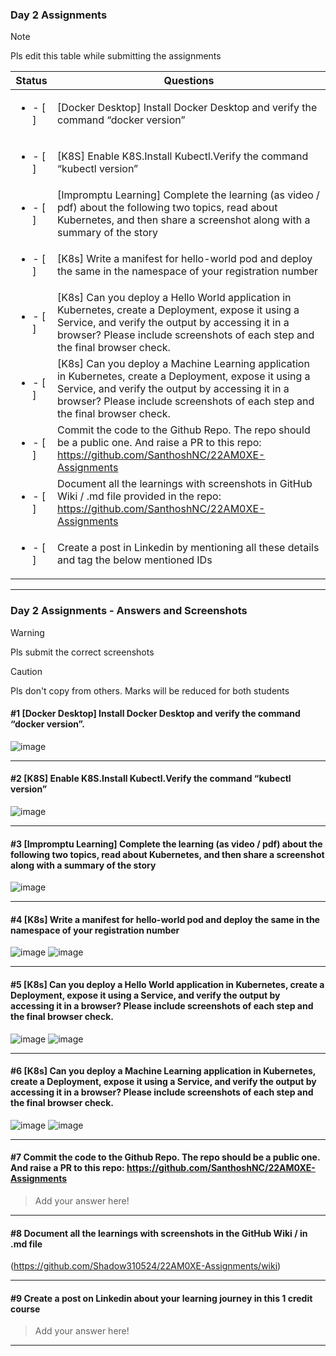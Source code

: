### Day 2 Assignments

> [!NOTE]
> Pls edit this table while submitting the assignments

| Status         | Questions     | 
|----------------|---------------|
| <ul><li>- [ ] </li></ul> | [Docker Desktop] Install Docker Desktop and verify the command “docker version” |
| <ul><li>- [ ] </li></ul> | [K8S] Enable K8S.Install Kubectl.Verify the command “kubectl version” |
| <ul><li>- [ ] </li></ul> | [Impromptu Learning] Complete the learning (as video / pdf) about the following two topics, read about Kubernetes, and then share a screenshot along with a summary of the story |
| <ul><li>- [ ] </li></ul> | [K8s] Write a manifest for hello-world pod and deploy the same in the namespace of your registration number |
| <ul><li>- [ ] </li></ul> | [K8s] Can you deploy a Hello World application in Kubernetes, create a Deployment, expose it using a Service, and verify the output by accessing it in a browser? Please include screenshots of each step and the final browser check. |
| <ul><li>- [ ] </li></ul> | [K8s] Can you deploy a Machine Learning application in Kubernetes, create a Deployment, expose it using a Service, and verify the output by accessing it in a browser? Please include screenshots of each step and the final browser check.  |
| <ul><li>- [ ] </li></ul> | Commit the code to the Github Repo. The repo should be a public one. And raise a PR to this repo: https://github.com/SanthoshNC/22AM0XE-Assignments |
| <ul><li>- [ ] </li></ul> | Document all the learnings with screenshots in GitHub Wiki / .md file provided in the repo: https://github.com/SanthoshNC/22AM0XE-Assignments |
| <ul><li>- [ ] </li></ul> | Create a post in Linkedin by mentioning all these details and tag the below mentioned IDs |

***

### Day 2 Assignments - Answers and Screenshots

> [!WARNING]
> Pls submit the correct screenshots

> [!CAUTION]
> Pls don't copy from others. Marks will be reduced for both students

#### #1 [Docker Desktop] Install Docker Desktop and verify the command “docker version”.
![image](https://github.com/user-attachments/assets/f9e163be-868e-4aa9-8b50-0ce1abb7e7e0)


***

#### #2 [K8S] Enable K8S.Install Kubectl.Verify the command “kubectl version”
![image](https://github.com/user-attachments/assets/0b52e167-89de-47f4-85e7-90ef47a58fa7)


***

#### #3 [Impromptu Learning] Complete the learning (as video / pdf) about the following two topics, read about Kubernetes, and then share a screenshot along with a summary of the story
![image](https://github.com/user-attachments/assets/e7a69f4a-b720-474d-b252-fc278e003c4d)


***

#### #4 [K8s] Write a manifest for hello-world pod and deploy the same in the namespace of your registration number
![image](https://github.com/user-attachments/assets/38c765f8-7ad1-475a-aadc-6cf0d012628f)
![image](https://github.com/user-attachments/assets/38e4e39b-93e0-4d5f-8828-b9125ecef8a5)

***

#### #5 [K8s] Can you deploy a Hello World application in Kubernetes, create a Deployment, expose it using a Service, and verify the output by accessing it in a browser? Please include screenshots of each step and the final browser check.
![image](https://github.com/user-attachments/assets/e6dc3dcb-1e06-43e9-aac2-a35b67bd2029)
![image](https://github.com/user-attachments/assets/adee9c21-a453-4b36-bd51-2184f955f77c)


***

#### #6 [K8s] Can you deploy a Machine Learning application in Kubernetes, create a Deployment, expose it using a Service, and verify the output by accessing it in a browser? Please include screenshots of each step and the final browser check.
![image](https://github.com/user-attachments/assets/ae04e7a5-3158-4fc8-b1c5-d1d59f03679c)
![image](https://github.com/user-attachments/assets/c9e05567-2159-4cf6-a76c-9a83aca9be79)



***

#### #7 Commit the code to the Github Repo. The repo should be a public one. And raise a PR to this repo: https://github.com/SanthoshNC/22AM0XE-Assignments
> Add your answer here!

***

#### #8 Document all the learnings with screenshots in the GitHub Wiki / in .md file
(https://github.com/Shadow310524/22AM0XE-Assignments/wiki)

***

#### #9 Create a post on Linkedin about your learning journey in this 1 credit course
> Add your answer here!

***
